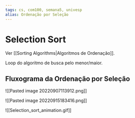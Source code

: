 ```yaml
---
tags: cs, com100, semana5, univesp
alias: Ordenação por Seleção
---
```

# Selection Sort

Ver [[Sorting Algorithms|Algoritmos de Ordenação]].

Loop do algoritmo de busca pelo menor/maior.

## Fluxograma da Ordenação por Seleção

![[Pasted image 20220907113912.png]]

![[Pasted image 20220915183416.png]]

![[Selection_sort_animation.gif]]
